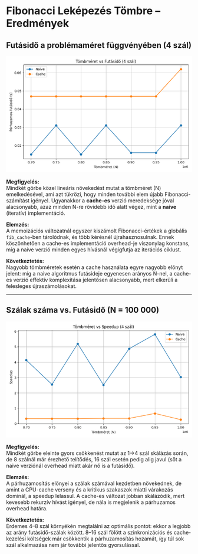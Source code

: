 # Fibonacci Leképezés Tömbre – Eredmények

## Futásidő a problémaméret függvényében (4 szál)

![Tömbméret vs. Párhuzamos futásidő](size_vs_time.png)

**Megfigyelés:**  
Mindkét görbe közel lineáris növekedést mutat a tömbméret (N) emelkedésével, ami azt tükrözi, hogy minden további elem újabb Fibonacci-számítást igényel. Ugyanakkor a **cache-es** verzió meredeksége jóval alacsonyabb, azaz minden N-re rövidebb idő alatt végez, mint a **naive** (iteratív) implementáció.

**Elemzés:**  
A memoizációs változatnál egyszer kiszámolt Fibonacci-értékek a globális `fib_cache`-ben tárolódnak, és több kérésnél újrahasznosulnak. Ennek köszönhetően a cache-es implementáció overhead-je viszonylag konstans, míg a naive verzió minden egyes hívásnál végigfutja az iterációs ciklust.

**Következtetés:**  
Nagyobb tömbméretek esetén a cache használata egyre nagyobb előnyt jelent: míg a naive algoritmus futásideje egyenesen arányos N-nel, a cache-es verzió effektív komplexitása jelentősen alacsonyabb, mert elkerüli a felesleges újraszámolásokat.

---

## Szálak száma vs. Futásidő (N = 100 000)

![Szálak vs. Párhuzamos futásidő](size_vs_speedup.png)

**Megfigyelés:**  
Mindkét görbe eleinte gyors csökkenést mutat az 1→4 szál skálázás során, de 8 szálnál már érezhető telítődés, 16 szál esetén pedig alig javul (sőt a naive verziónál overhead miatt akár nő is a futásidő).

**Elemzés:**  
A párhuzamosítás előnyei a szálak számával kezdetben növekednek, de amint a CPU-cache verseny és a kritikus szakaszok miatti várakozás dominál, a speedup lelassul. A cache-es változat jobban skálázódik, mert kevesebb rekurzív hívást igényel, de nála is megjelenik a párhuzamos overhead határa.

**Következtetés:**  
Érdemes 4–8 szál környékén megtalálni az optimális pontot: ekkor a legjobb az arány futásidő-szálak között. 8–16 szál fölött a szinkronizációs és cache-kezelési költségek már csökkentik a párhuzamosítás hozamát, így túl sok szál alkalmazása nem jár további jelentős gyorsulással.

